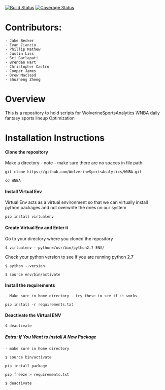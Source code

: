 [![Build Status](https://travis-ci.org/WolverineSportsAnalytics/WNBA.svg?branch=master)](https://travis-ci.org/WolverineSportsAnalytics/WNBA)
[![Coverage Status](https://coveralls.io/repos/github/WolverineSportsAnalytics/WNBA/badge.svg)](https://coveralls.io/github/WolverineSportsAnalytics/WNBA)
# Contributors:
    - Jake Becker
    - Evan Ciancio
    - Phillip Mathew
    - Justin Liss
    - Sri Garlapati
    - Brendan Hart
    - Christopher Castro
    - Cooper James
    - Drew Macleod
    - Shuzheng Zheng

# Overview

This is a repository to hold scripts for WolverineSportsAnalytics WNBA daily fantasy sports lineup Optimization

# Installation Instructions

#### Clone the repository 
Make a directory - note - make sure there are no spaces in file path

`git clone https://github.com/WolverineSportsAnalytics/WNBA.git`

`cd WNBA`

#### Install Virtual Env 
Virtual Env acts as a virtual environment so that we can virtually install python packages and not overwrite the ones 
on our system 

`pip install virtualenv`

#### Create Virtual Env and Enter it 
Go to your directory where you cloned the repository 

`$ virtualenv --python=/usr/bin/python2.7 ENV/`

Check your python version to see if you are running python 2.7

`$ python --version`

`$ source env/bin/activate`

#### Install the requirements
    - Make sure in home directory - try these to see if it works 

`pip install -r requirements.txt`


#### Deactivate the Virtual ENV
`$ deactivate`

##### Extra: If You Want to Install A New Package
    - make sure in home directory
    
`$ source bin/activate`

`pip install package`

`pip freeze > requirements.txt`

`$ deactivate`

